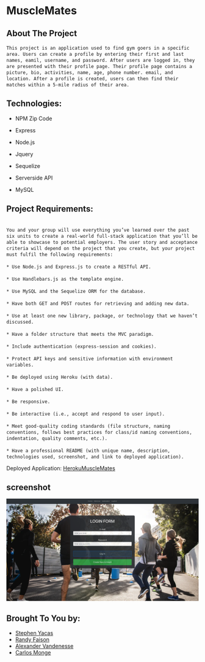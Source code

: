 
# MuscleMates

## About The Project
```
This project is an application used to find gym goers in a specific area. Users can create a profile by entering their first and last names, eamil, username, and password. After users are logged in, they are presented with their profile page. Their profile page contains a picture, bio, activities, name, age, phone number. email, and location. After a profile is created, users can then find their matches within a 5-mile radius of their area. 
```
## Technologies:
- NPM Zip Code

- Express

- Node.js 

- Jquery

- Sequelize

- Serverside API

- MySQL


## Project Requirements:
```

You and your group will use everything you’ve learned over the past six units to create a real-world full-stack application that you’ll be able to showcase to potential employers. The user story and acceptance criteria will depend on the project that you create, but your project must fulfil the following requirements:

* Use Node.js and Express.js to create a RESTful API.

* Use Handlebars.js as the template engine.

* Use MySQL and the Sequelize ORM for the database.

* Have both GET and POST routes for retrieving and adding new data.

* Use at least one new library, package, or technology that we haven’t discussed.

* Have a folder structure that meets the MVC paradigm.

* Include authentication (express-session and cookies).

* Protect API keys and sensitive information with environment variables.

* Be deployed using Heroku (with data).

* Have a polished UI.

* Be responsive.

* Be interactive (i.e., accept and respond to user input).

* Meet good-quality coding standards (file structure, naming conventions, follows best practices for class/id naming conventions, indentation, quality comments, etc.).

* Have a professional README (with unique name, description, technologies used, screenshot, and link to deployed application).
```


Deployed Application: 
[HerokuMuscleMates](https://whispering-harbor-84238.herokuapp.com/login)

## screenshot
![screenshot](./public/images/home.png)

## Brought To You by:

* [Stephen Yacas](https://github.com/wilks625)
* [Randy Faison](https://github.com/randyfasion)
* [Alexander Vandenesse ](https://github.com/vandenessea)
* [Carlos Monge](https://github.com/Cmonge135)
